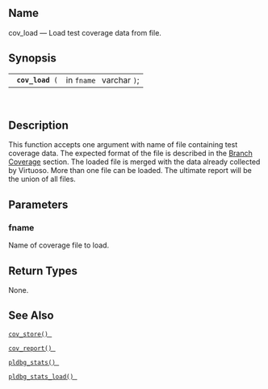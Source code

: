 <div>

<div>

</div>

<div>

## Name

cov_load — Load test coverage data from file.

</div>

<div>

## Synopsis

<div>

|                       |                          |
|-----------------------|--------------------------|
| ` `**`cov_load`**` (` | in `fname ` varchar `)`; |

<div>

 

</div>

</div>

</div>

<div>

## Description

This function accepts one argument with name of file containing test
coverage data. The expected format of the file is described in the
<a href="pldebugger.html#pldbgplcoverage" class="link"
title="11.21.1. Branch Coverage">Branch Coverage</a> section. The loaded
file is merged with the data already collected by Virtuoso. More than
one file can be loaded. The ultimate report will be the union of all
files.

</div>

<div>

## Parameters

<div>

### fname

Name of coverage file to load.

</div>

</div>

<div>

## Return Types

None.

</div>

<div>

## See Also

<a href="fn_cov_store.html" class="link" title="cov_store"><code
class="function">cov_store() </code></a>

<a href="fn_cov_report.html" class="link" title="cov_report"><code
class="function">cov_report() </code></a>

<a href="fn_pldbg_stats.html" class="link" title="pldbg_stats"><code
class="function">pldbg_stats() </code></a>

<a href="fn_pldbg_stats_load.html" class="link"
title="pldbg_stats_load"><code
class="function">pldbg_stats_load() </code></a>

</div>

</div>
